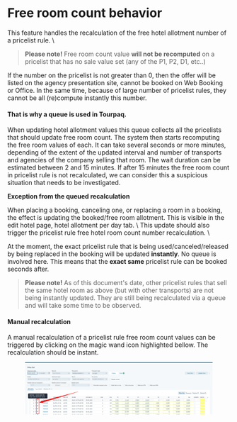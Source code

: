 # Free room count behavior

This feature handles the recalculation of the free hotel allotment number of a pricelist rule. \\

> **Please note!** Free room count value **will not be recomputed** on a pricelist that has no sale value set (any of the P1, P2, D1, etc..)

If the number on the pricelist is not greater than 0, then the offer will be listed on the agency presentation site, cannot be booked on Web Booking or Office. In the same time, because of large number of pricelist rules, they cannot be all (re)compute instantly this number.

#### **That is why a queue is used in Tourpaq.**

When updating hotel allotment values this queue collects all the pricelists that should update free room count. The system then starts recomputing the free room values of each. It can take several seconds or more minutes, depending of the extent of the updated interval and number of transports and agencies of the company selling that room. The wait duration can be estimated between 2 and 15 minutes. If after 15 minutes the free room count in pricelist rule is not recalculated, we can consider this a suspicious situation that needs to be investigated.

**Exception from the queued recalculation**

When placing a booking, canceling one, or replacing a room in a booking, the effect is updating the booked/free room allotment. This is visible in the edit hotel page, hotel allotment per day tab. \ This update should also trigger the pricelist rule free hotel room count number recalculation. \\

At the moment, the exact pricelist rule that is being used/canceled/released by being replaced in the booking will be updated **instantly**. No queue is involved here. This means that the **exact same** pricelist rule can be booked seconds after.

> **Please note!** As of this document's date, other pricelist rules that sell the same hotel room as above (but with other transports) are not being instantly updated. They are still being recalculated via a queue and will take some time to be observed.

#### **Manual recalculation**

A manual recalculation of a pricelist rule free room count values can be triggered by clicking on the magic wand icon highlighted bellow. The recalculation should be instant.

<figure><img src=".gitbook/assets/image (64).png" alt=""><figcaption></figcaption></figure>
